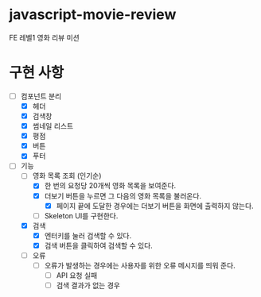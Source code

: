 # javascript-movie-review

FE 레벨1 영화 리뷰 미션

# 구현 사항
- [ ] 컴포넌트 분리
    - [X] 헤더
    - [X] 검색창
    - [X] 썸네일 리스트
    - [X] 평점
    - [X] 버튼
    - [X] 푸터
- [ ] 기능
    - [ ] 영화 목록 조회 (인기순)
        - [X] 한 번의 요청당 20개씩 영화 목록을 보여준다.
        - [X] 더보기 버튼을 누르면 그 다음의 영화 목록을 불러온다.
            - [X] 페이지 끝에 도달한 경우에는 더보기 버튼을 화면에 출력하지 않는다.
        - [ ] Skeleton UI를 구현한다.
    - [X] 검색
        - [X] 엔터키를 눌러 검색할 수 있다.
        - [X] 검색 버튼을 클릭하여 검색할 수 있다.
    - [ ] 오류
        - [ ] 오류가 발생하는 경우에는 사용자를 위한 오류 메시지를 띄워 준다.
            - [ ] API 요청 실패
            - [ ] 검색 결과가 없는 경우